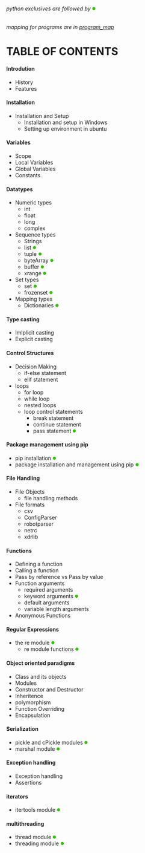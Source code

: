 ###### python exclusives are followed by <img src='/assets/green.png' width=10px>
###### mapping for programs are in [program_map](program_map.md)
# TABLE OF CONTENTS
#### Introdution
- History
- Features

#### Installation
- Installation and Setup
  - Installation and setup in Windows
  - Setting up environment in ubuntu

#### Variables
- Scope
- Local Variables
- Global Variables
- Constants

#### Datatypes
- Numeric types
  - int
  - float
  - long
  - complex
- Sequence types
  - Strings
  - list <img src='/assets/green.png' width=10px>
  - tuple <img src='/assets/green.png' width=10px>
  - byteArray <img src='/assets/green.png' width=10px>
  - buffer <img src='/assets/green.png' width=10px>
  - xrange <img src='/assets/green.png' width=10px>
- Set types
  - set <img src='/assets/green.png' width=10px>
  - frozenset <img src='/assets/green.png' width=10px>
- Mapping types
  - Dictionaries <img src='/assets/green.png' width=10px>

#### Type casting
- Imlplicit casting
- Explicit casting

#### Control Structures
- Decision Making
  - if-else statement
  - elif statement
- loops
  - for loop
  - while loop
  - nested loops
  - loop control statements
    - break statement
    - continue statement
    - pass statement <img src='/assets/green.png' width=10px>

#### Package management using pip
- pip installation <img src='/assets/green.png' width=10px>
- package installation and management using pip <img src='/assets/green.png' width=10px>

#### File Handling
- File Objects
  - file handling methods
- File formats
  - csv
  - ConfigParser
  - robotparser
  - netrc
  - xdrlib

#### Functions
- Defining a function
- Calling a function
- Pass by reference vs Pass by value
- Function arguments
  - required arguments
  - keyword arguments <img src='/assets/green.png' width=10px>
  - default arguments
  - variable length arguments
- Anonymous Functions

#### Regular Expressions
- the re module <img src='/assets/green.png' width=10px>
  - re module functions <img src='/assets/green.png' width=10px>

#### Object oriented paradigms
- Class and its objects
- Modules
- Constructor and Destructor
- Inheritence
- polymorphism
- Function Overriding
- Encapsulation

#### Serialization
- pickle and cPickle modules <img src='/assets/green.png' width=10px>
- marshal module <img src='/assets/green.png' width=10px>

#### Exception handling
- Exception handling
- Assertions

#### iterators
- itertools module <img src='/assets/green.png' width=10px>

#### multithreading
- thread module <img src='/assets/green.png' width=10px>
- threading module <img src='/assets/green.png' width=10px>
